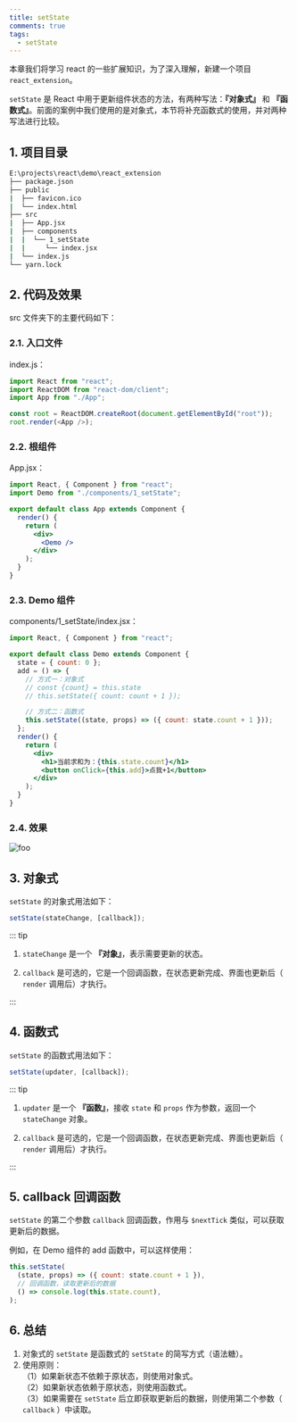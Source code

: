 ```yaml
---
title: setState
comments: true
tags:
  - setState
---
```


本章我们将学习 react 的一些扩展知识，为了深入理解，新建一个项目 `react_extension`。

`setState` 是 React 中用于更新组件状态的方法，有两种写法：**『对象式』** 和 **『函数式』**。前面的案例中我们使用的是对象式，本节将补充函数式的使用，并对两种写法进行比较。

## 1. 项目目录

```sh
E:\projects\react\demo\react_extension
├── package.json
├── public
|  ├── favicon.ico
|  └── index.html
├── src
|  ├── App.jsx
|  ├── components
|  |  └── 1_setState
|  |     └── index.jsx
|  └── index.js
└── yarn.lock
```

## 2. 代码及效果

src 文件夹下的主要代码如下：

### 2.1. 入口文件

index.js：

```js
import React from "react";
import ReactDOM from "react-dom/client";
import App from "./App";

const root = ReactDOM.createRoot(document.getElementById("root"));
root.render(<App />);
```

### 2.2. 根组件

App.jsx：

```jsx
import React, { Component } from "react";
import Demo from "./components/1_setState";

export default class App extends Component {
  render() {
    return (
      <div>
        <Demo />
      </div>
    );
  }
}
```

### 2.3. Demo 组件

components/1_setState/index.jsx：

```jsx
import React, { Component } from "react";

export default class Demo extends Component {
  state = { count: 0 };
  add = () => {
    // 方式一：对象式
    // const {count} = this.state
    // this.setState({ count: count + 1 });

    // 方式二：函数式
    this.setState((state, props) => ({ count: state.count + 1 }));
  };
  render() {
    return (
      <div>
        <h1>当前求和为：{this.state.count}</h1>
        <button onClick={this.add}>点我+1</button>
      </div>
    );
  }
}
```

### 2.4. 效果

<img class="zoomable" :src="$withBase('/images/screenshot/react/8/1/1.gif')" alt="foo">

## 3. 对象式

`setState` 的对象式用法如下：

```js
setState(stateChange, [callback]);
```

::: tip

1. `stateChange` 是一个 **『对象』**，表示需要更新的状态。

2. `callback` 是可选的，它是一个回调函数，在状态更新完成、界面也更新后（ `render` 调用后）才执行。

:::

## 4. 函数式

`setState` 的函数式用法如下：

```js
setState(updater, [callback]);
```

::: tip

1. `updater` 是一个 **『函数』**，接收 `state` 和 `props` 作为参数，返回一个 `stateChange` 对象。

2. `callback` 是可选的，它是一个回调函数，在状态更新完成、界面也更新后（ `render` 调用后）才执行。

:::

## 5. callback 回调函数

`setState` 的第二个参数 `callback` 回调函数，作用与 `$nextTick` 类似，可以获取更新后的数据。

例如，在 Demo 组件的 add 函数中，可以这样使用：

```js
this.setState(
  (state, props) => ({ count: state.count + 1 }),
  // 回调函数，读取更新后的数据
  () => console.log(this.state.count),
);
```

## 6. 总结

1. 对象式的 `setState` 是函数式的 `setState` 的简写方式（语法糖）。
2. 使用原则：  
   （1）如果新状态不依赖于原状态，则使用对象式。  
   （2）如果新状态依赖于原状态，则使用函数式。  
   （3）如果需要在 `setState` 后立即获取更新后的数据，则使用第二个参数（ `callback` ）中读取。
